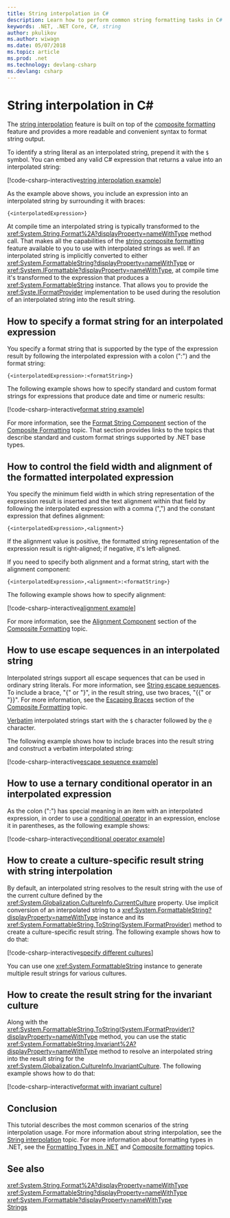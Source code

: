 ```yaml
---
title: String interpolation in C#
description: Learn how to perform common string formatting tasks in C# using the string interpolation feature
keywords: .NET, .NET Core, C#, string
author: pkulikov
ms.author: wiwagn
ms.date: 05/07/2018
ms.topic: article
ms.prod: .net
ms.technology: devlang-csharp
ms.devlang: csharp
---
```

# String interpolation in C# #

The [string interpolation](../language-reference/tokens/interpolated.md) feature is built on top of the [composite formatting](../../standard/base-types/composite-formatting.md) feature and provides a more readable and convenient syntax to format string output.

To identify a string literal as an interpolated string, prepend it with the `$` symbol. You can embed any valid C# expression that returns a value into an interpolated string:

[!code-csharp-interactive[string interpolation example](~/samples/snippets/csharp/tutorials/string-interpolation/Program.cs#1)]

As the example above shows, you include an expression into an interpolated string by surrounding it with braces:

```
{<interpolatedExpression>}
```

At compile time an interpolated string is typically transformed to the <xref:System.String.Format%2A?displayProperty=nameWithType> method call. That makes all the capabilities of the [string composite formatting](../../standard/base-types/composite-formatting.md) feature available to you to use with interpolated strings as well. If an interpolated string is implicitly converted to either <xref:System.FormattableString?displayProperty=nameWithType> or <xref:System.IFormattable?displayProperty=nameWithType>, at compile time it's transformed to the expression that produces a <xref:System.FormattableString> instance. That allows you to provide the <xref:Syste.IFormatProvider> implementation to be used during the resolution of an interpolated string into the result string.

## How to specify a format string for an interpolated expression

You specify a format string that is supported by the type of the expression result by following the interpolated expression with a colon (":") and the format string:

```
{<interpolatedExpression>:<formatString>}
```

The following example shows how to specify standard and custom format strings for expressions that produce date and time or numeric results:

[!code-csharp-interactive[format string example](~/samples/snippets/csharp/tutorials/string-interpolation/Program.cs#2)]

For more information, see the [Format String Component](../../standard/base-types/composite-formatting.md#format-string-component) section of the [Composite Formatting](../../standard/base-types/composite-formatting.md) topic. That section provides links to the topics that describe standard and custom format strings supported by .NET base types.

## How to control the field width and alignment of the formatted interpolated expression

You specify the minimum field width in which string representation of the expression result is inserted and the text alignment within that field by following the interpolated expression with a comma (",") and the constant expression that defines alignment:

```
{<interpolatedExpression>,<alignment>}
```

If the alignment value is positive, the formatted string representation of the expression result is right-aligned; if negative, it's left-aligned.

If you need to specify both alignment and a format string, start with the alignment component:

```
{<interpolatedExpression>,<alignment>:<formatString>}
```

The following example shows how to specify alignment:

[!code-csharp-interactive[alignment example](~/samples/snippets/csharp/tutorials/string-interpolation/Program.cs#3)]

For more information, see the [Alignment Component](../../standard/base-types/composite-formatting.md#alignment-component) section of the [Composite Formatting](../../standard/base-types/composite-formatting.md) topic.

## How to use escape sequences in an interpolated string

Interpolated strings support all escape sequences that can be used in ordinary string literals. For more information, see [String escape sequences](../programming-guide/strings/index.md#string-escape-sequences). To include a brace, "{" or "}", in the result string, use two braces, "{{" or "}}". For more information, see the [Escaping Braces](../../standard/base-types/composite-formatting.md#escaping-braces) section of the [Composite Formatting](../../standard/base-types/composite-formatting.md) topic.

[Verbatim](../language-reference/tokens/verbatim.md) interpolated strings start with the `$` character followed by the `@` character.

The following example shows how to include braces into the result string and construct a verbatim interpolated string:

[!code-csharp-interactive[escape sequence example](~/samples/snippets/csharp/tutorials/string-interpolation/Program.cs#4)]

## How to use a ternary conditional operator in an interpolated expression

As the colon (":") has special meaning in an item with an interpolated expression, in order to use a [conditional operator](../language-reference/operators/conditional-operator.md) in an expression, enclose it in parentheses, as the following example shows:

[!code-csharp-interactive[conditional operator example](~/samples/snippets/csharp/tutorials/string-interpolation/Program.cs#5)]

## How to create a culture-specific result string with string interpolation

By default, an interpolated string resolves to the result string with the use of the current culture defined by the <xref:System.Globalization.CultureInfo.CurrentCulture> property. Use implicit conversion of an interpolated string to a <xref:System.FormattableString?displayProperty=nameWithType> instance and its <xref:System.FormattableString.ToString(System.IFormatProvider)> method to create a culture-specific result string. The following example shows how to do that:

[!code-csharp-interactive[specify different cultures](~/samples/snippets/csharp/tutorials/string-interpolation/Program.cs#6)]

You can use one <xref:System.FormattableString> instance to generate multiple result strings for various cultures.

## How to create the result string for the invariant culture

Along with the <xref:System.FormattableString.ToString(System.IFormatProvider)?displayProperty=nameWithType> method, you can use the static <xref:System.FormattableString.Invariant%2A?displayProperty=nameWithType> method to resolve an interpolated string into the result string for the <xref:System.Globalization.CultureInfo.InvariantCulture>. The following example shows how to do that:

[!code-csharp-interactive[format with invariant culture](~/samples/snippets/csharp/tutorials/string-interpolation/Program.cs#7)]

## Conclusion

This tutorial describes the most common scenarios of the string interpolation usage. For more information about string interpolation, see the [String interpolation](../language-reference/tokens/interpolated.md) topic. For more information about formatting types in .NET, see the [Formatting Types in .NET](../../standard/base-types/formatting-types.md) and [Composite formatting](../../standard/base-types/composite-formatting.md) topics.

## See also

<xref:System.String.Format%2A?displayProperty=nameWithType>  
<xref:System.FormattableString?displayProperty=nameWithType>  
<xref:System.IFormattable?displayProperty=nameWithType>  
[Strings](../programming-guide/strings/index.md)  
